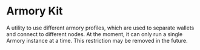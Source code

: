 # Armory Kit

A utility to use different armory profiles, which are used to separate
wallets and connect to different nodes.
At the moment, it can only run a single Armory instance at a time.
This restriction may be removed in the future.
